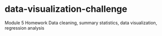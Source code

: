 # data-visualization-challenge
Module 5 Homework
Data cleaning, summary statistics, data visualization, regression analysis
